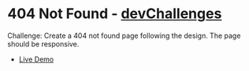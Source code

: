 # 404 Not Found - [devChallenges](https://devChallenges.io)

Challenge: Create a 404 not found page following the design. The page should be responsive.

- [Live Demo](https://404-Not-Found.melvinsantana.com)
